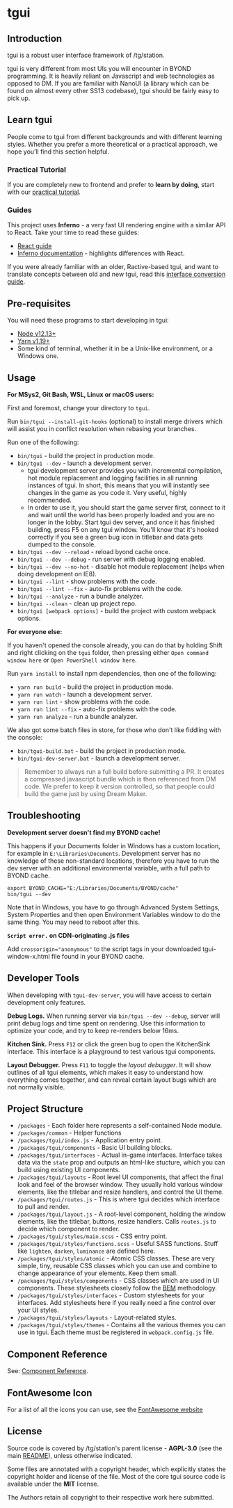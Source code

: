# tgui

## Introduction

tgui is a robust user interface framework of /tg/station.

tgui is very different from most UIs you will encounter in BYOND programming.
It is heavily reliant on Javascript and web technologies as opposed to DM.
If you are familiar with NanoUI (a library which can be found on almost
every other SS13 codebase), tgui should be fairly easy to pick up.

## Learn tgui

People come to tgui from different backgrounds and with different
learning styles. Whether you prefer a more theoretical or a practical
approach, we hope you’ll find this section helpful.

### Practical Tutorial

If you are completely new to frontend and prefer to **learn by doing**,
start with our [practical tutorial](docs/tutorial-and-examples.md).

### Guides

This project uses **Inferno** - a very fast UI rendering engine with a similar
API to React. Take your time to read these guides:

- [React guide](https://reactjs.org/docs/hello-world.html)
- [Inferno documentation](https://infernojs.org/docs/guides/components) -
highlights differences with React.

If you were already familiar with an older, Ractive-based tgui, and want
to translate concepts between old and new tgui, read this
[interface conversion guide](docs/converting-old-tgui-interfaces.md).

## Pre-requisites

You will need these programs to start developing in tgui:

- [Node v12.13+](https://nodejs.org/en/download/)
- [Yarn v1.19+](https://yarnpkg.com/en/docs/install)
- Some kind of terminal, whether it in be a Unix-like environment, or a Windows one.

## Usage

**For MSys2, Git Bash, WSL, Linux or macOS users:**

First and foremost, change your directory to `tgui`.

Run `bin/tgui --install-git-hooks` (optional) to install merge drivers
which will assist you in conflict resolution when rebasing your branches.

Run one of the following:

- `bin/tgui` - build the project in production mode.
- `bin/tgui --dev` - launch a development server.
  - tgui development server provides you with incremental compilation,
  hot module replacement and logging facilities in all running instances
  of tgui. In short, this means that you will instantly see changes in the
  game as you code it. Very useful, highly recommended.
  - In order to use it, you should start the game server first, connect to it
  and wait until the world has been properly loaded and you are no longer
  in the lobby. Start tgui dev server, and once it has finished building,
  press F5 on any tgui window. You'll know that it's hooked correctly if
  you see a green bug icon in titlebar and data gets dumped to the console.
- `bin/tgui --dev --reload` - reload byond cache once.
- `bin/tgui --dev --debug` - run server with debug logging enabled.
- `bin/tgui --dev --no-hot` - disable hot module replacement (helps when
doing development on IE8).
- `bin/tgui --lint` - show problems with the code.
- `bin/tgui --lint --fix` - auto-fix problems with the code.
- `bin/tgui --analyze` - run a bundle analyzer.
- `bin/tgui --clean` - clean up project repo.
- `bin/tgui [webpack options]` - build the project with custom webpack
options.

**For everyone else:**

If you haven't opened the console already, you can do that by holding
Shift and right clicking on the `tgui` folder, then pressing
either `Open command window here` or `Open PowerShell window here`.

Run `yarn install` to install npm dependencies, then one of the following:

- `yarn run build` - build the project in production mode.
- `yarn run watch` - launch a development server.
- `yarn run lint` - show problems with the code.
- `yarn run lint --fix` - auto-fix problems with the code.
- `yarn run analyze` - run a bundle analyzer.

We also got some batch files in store, for those who don't like fiddling
with the console:

- `bin/tgui-build.bat` - build the project in production mode.
- `bin/tgui-dev-server.bat` - launch a development server.

> Remember to always run a full build before submitting a PR. It creates
> a compressed javascript bundle which is then referenced from DM code.
> We prefer to keep it version controlled, so that people could build the
> game just by using Dream Maker.

## Troubleshooting

**Development server doesn't find my BYOND cache!**

This happens if your Documents folder in Windows has a custom location, for
example in `E:\Libraries\Documents`. Development server has no knowledge
of these non-standard locations, therefore you have to run the dev server
with an additional environmental variable, with a full path to BYOND cache.

```
export BYOND_CACHE="E:/Libraries/Documents/BYOND/cache"
bin/tgui --dev
```

Note that in Windows, you have to go through Advanced System Settings,
System Properties and then open Environment Variables window to do the
same thing. You may need to reboot after this.

**`Script error.` on CDN-originating .js files**

Add `crossorigin="anonymous"` to the script tags in your downloaded tgui-window-x.html file found in your BYOND cache.

## Developer Tools

When developing with `tgui-dev-server`, you will have access to certain
development only features.

**Debug Logs.**
When running server via `bin/tgui --dev --debug`, server will print debug
logs and time spent on rendering. Use this information to optimize your
code, and try to keep re-renders below 16ms.

**Kitchen Sink.**
Press `F12` or click the green bug to open the KitchenSink interface. This interface is a
playground to test various tgui components.

**Layout Debugger.**
Press `F11` to toggle the *layout debugger*. It will show outlines of
all tgui elements, which makes it easy to understand how everything comes
together, and can reveal certain layout bugs which are not normally visible.

## Project Structure

- `/packages` - Each folder here represents a self-contained Node module.
- `/packages/common` - Helper functions
- `/packages/tgui/index.js` - Application entry point.
- `/packages/tgui/components` - Basic UI building blocks.
- `/packages/tgui/interfaces` - Actual in-game interfaces.
Interface takes data via the `state` prop and outputs an html-like stucture,
which you can build using existing UI components.
- `/packages/tgui/layouts` - Root level UI components, that affect the final
look and feel of the browser window. They usually hold various window
elements, like the titlebar and resize handlers, and control the UI theme.
- `/packages/tgui/routes.js` - This is where tgui decides which interface to
pull and render.
- `/packages/tgui/layout.js` - A root-level component, holding the
window elements, like the titlebar, buttons, resize handlers. Calls
`routes.js` to decide which component to render.
- `/packages/tgui/styles/main.scss` - CSS entry point.
- `/packages/tgui/styles/functions.scss` - Useful SASS functions.
Stuff like `lighten`, `darken`, `luminance` are defined here.
- `/packages/tgui/styles/atomic` - Atomic CSS classes.
These are very simple, tiny, reusable CSS classes which you can use and
combine to change appearance of your elements. Keep them small.
- `/packages/tgui/styles/components` - CSS classes which are used
in UI components. These stylesheets closely follow the
[BEM](https://en.bem.info/methodology/) methodology.
- `/packages/tgui/styles/interfaces` - Custom stylesheets for your interfaces.
Add stylesheets here if you really need a fine control over your UI styles.
- `/packages/tgui/styles/layouts` - Layout-related styles.
- `/packages/tgui/styles/themes` - Contains all the various themes you can
use in tgui. Each theme must be registered in `webpack.config.js` file.

## Component Reference

See: [Component Reference](docs/component-reference.md).

## FontAwesome Icon

For a list of all the icons you can use, see the [FontAwesome website](https://fontawesome.com/v5.14.0/icons?d=gallery&s=regular,solid&m=free)

## License

Source code is covered by /tg/station's parent license - **AGPL-3.0**
(see the main [README](https://github.com/tgstation/tgstation/blob/master/README.md)), unless otherwise indicated.

Some files are annotated with a copyright header, which explicitly states
the copyright holder and license of the file. Most of the core tgui
source code is available under the **MIT** license.

The Authors retain all copyright to their respective work here submitted.
